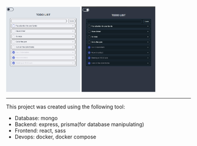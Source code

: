 <p> 
  <img src="images/light_todo.png" width="40%">
  <img src="images/darktodo.png" width="40%"">
</p>

---

This project was created using the following tool:
- Database: mongo
- Backend: express, prisma(for database manipulating)
- Frontend: react, sass
- Devops: docker, docker compose
